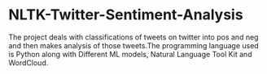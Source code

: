 # NLTK-Twitter-Sentiment-Analysis
The project deals with classifications of tweets on twitter into pos and neg and then makes analysis of those tweets.The programming language used is Python along with Different ML models, Natural Language Tool Kit and WordCloud.
